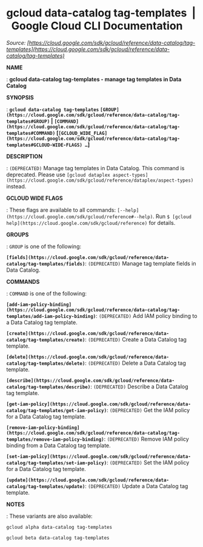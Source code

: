 # gcloud data-catalog tag-templates  |  Google Cloud CLI Documentation

*Source: [https://cloud.google.com/sdk/gcloud/reference/data-catalog/tag-templates](https://cloud.google.com/sdk/gcloud/reference/data-catalog/tag-templates)*

**NAME**

: **gcloud data-catalog tag-templates - manage tag templates in Data Catalog**

**SYNOPSIS**

: **`gcloud data-catalog tag-templates` `[GROUP](https://cloud.google.com/sdk/gcloud/reference/data-catalog/tag-templates#GROUP)` | `[COMMAND](https://cloud.google.com/sdk/gcloud/reference/data-catalog/tag-templates#COMMAND)` [`[GCLOUD_WIDE_FLAG](https://cloud.google.com/sdk/gcloud/reference/data-catalog/tag-templates#GCLOUD-WIDE-FLAGS) …`]**

**DESCRIPTION**

: `(DEPRECATED)` Manage tag templates in Data Catalog.
This command is deprecated. Please use `[gcloud dataplex
aspect-types](https://cloud.google.com/sdk/gcloud/reference/dataplex/aspect-types)` instead.

**GCLOUD WIDE FLAGS**

: These flags are available to all commands: `[--help](https://cloud.google.com/sdk/gcloud/reference#--help)`.
Run `$ [gcloud help](https://cloud.google.com/sdk/gcloud/reference)` for details.

**GROUPS**

: ``GROUP`` is one of the following:

**`[fields](https://cloud.google.com/sdk/gcloud/reference/data-catalog/tag-templates/fields)`**:
`(DEPRECATED)` Manage tag template fields in Data Catalog.

**COMMANDS**

: ``COMMAND`` is one of the following:

**`[add-iam-policy-binding](https://cloud.google.com/sdk/gcloud/reference/data-catalog/tag-templates/add-iam-policy-binding)`**:
`(DEPRECATED)` Add IAM policy binding to a Data Catalog tag template.

**`[create](https://cloud.google.com/sdk/gcloud/reference/data-catalog/tag-templates/create)`**:
`(DEPRECATED)` Create a Data Catalog tag template.

**`[delete](https://cloud.google.com/sdk/gcloud/reference/data-catalog/tag-templates/delete)`**:
`(DEPRECATED)` Delete a Data Catalog tag template.

**`[describe](https://cloud.google.com/sdk/gcloud/reference/data-catalog/tag-templates/describe)`**:
`(DEPRECATED)` Describe a Data Catalog tag template.

**`[get-iam-policy](https://cloud.google.com/sdk/gcloud/reference/data-catalog/tag-templates/get-iam-policy)`**:
`(DEPRECATED)` Get the IAM policy for a Data Catalog tag template.

**`[remove-iam-policy-binding](https://cloud.google.com/sdk/gcloud/reference/data-catalog/tag-templates/remove-iam-policy-binding)`**:
`(DEPRECATED)` Remove IAM policy binding from a Data Catalog tag
template.

**`[set-iam-policy](https://cloud.google.com/sdk/gcloud/reference/data-catalog/tag-templates/set-iam-policy)`**:
`(DEPRECATED)` Set the IAM policy for a Data Catalog tag template.

**`[update](https://cloud.google.com/sdk/gcloud/reference/data-catalog/tag-templates/update)`**:
`(DEPRECATED)` Update a Data Catalog tag template.

**NOTES**

: These variants are also available:

```
gcloud alpha data-catalog tag-templates
```

```
gcloud beta data-catalog tag-templates
```